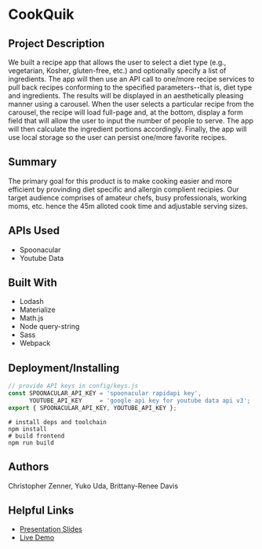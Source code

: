 # CookQuik

## Project Description
We built a recipe app that allows the user to select a diet type (e.g., vegetarian, Kosher, gluten-free, etc.) and optionally specify a list of ingredients.
The app will then use an API call to one/more recipe services to pull back recipes conforming to the specified parameters--that is, diet type and ingredients.
The results will be displayed in an aesthetically pleasing manner using a carousel. When the user selects a particular recipe from the carousel,
the recipe will load full-page and, at the bottom, display a form field that will allow the user to input the number of people to serve.
The app will then calculate the ingredient portions accordingly. Finally, the app will use local storage so the user can persist one/more favorite recipes.

## Summary 
The primary goal for this product is to make cooking easier and more efficient by provinding diet specific and allergin complient recipies.
Our target audience comprises of amateur chefs, busy professionals, working moms, etc. hence the 45m alloted cook time and adjustable serving sizes.

## APIs Used
* Spoonacular
* Youtube Data
 
## Built With 
* Lodash
* Materialize
* Math.js
* Node query-string
* Sass
* Webpack

## Deployment/Installing

```javascript
// provide API keys in config/keys.js
const SPOONACULAR_API_KEY = 'spoonacular rapidapi key',
      YOUTUBE_API_KEY     = 'google api key for youtube data api v3';
export { SPOONACULAR_API_KEY, YOUTUBE_API_KEY };
```

```shell
# install deps and toolchain
npm install
# build frontend
npm run build
```

## Authors
Christopher Zenner, Yuko Uda, Brittany-Renee Davis

## Helpful Links
* [Presentation Slides](https://docs.google.com/presentation/d/1c-VUgYBjS09AjHnAK8YAVp3cPgb_0q0bc6mAjjp2gwg/edit?ts=5e88b77f#slide=id.g72af502572_0_1)
* [Live Demo](https://yuda0110.github.io/cook-quik/)